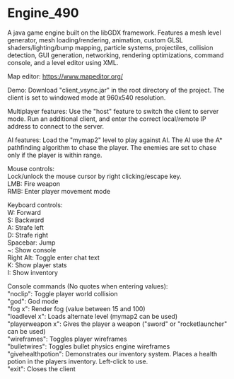 # Engine_490
A java game engine built on the libGDX framework. Features a mesh level generator, mesh loading/rendering, animation, custom GLSL shaders/lighting/bump mapping, particle systems, projectiles, collision detection, GUI generation, networking, rendering optimizations, command console, and a level editor using XML.

Map editor:
https://www.mapeditor.org/

Demo: Download "client_vsync.jar" in the root directory of the project. The client is set to windowed mode at 960x540 resolution. 

Multiplayer features:
Use the "host" feature to switch the client to server mode. Run an additional client, and enter the correct local/remote IP address to connect to the server.

AI features:
Load the "mymap2" level to play against AI. The AI use the A* pathfinding algorithm to chase the player. The enemies are set to chase only if the player is within range.

Mouse controls:  
Lock/unlock the mouse cursor by right clicking/escape key.  
LMB: Fire weapon  
RMB: Enter player movement mode  
  
Keyboard controls:  
W: Forward  
S: Backward  
A: Strafe left  
D: Strafe right  
Spacebar: Jump  
~: Show console  
Right Alt: Toggle enter chat text  
K: Show player stats  
I: Show inventory  
  
Console commands (No quotes when entering values):  
"noclip": Toggle player world collision  
"god": God mode  
"fog x": Render fog (value between 15 and 100)  
"loadlevel x": Loads alternate level (mymap2 can be used)  
"playerweapon x": Gives the player a weapon ("sword" or "rocketlauncher" can be used)  
"wireframes": Toggles player wireframes  
"bulletwires": Toggles bullet physics engine wireframes  
"givehealthpotion": Demonstrates our inventory system. Places a health potion in the players inventory. Left-click to use.  
"exit": Closes the client  
